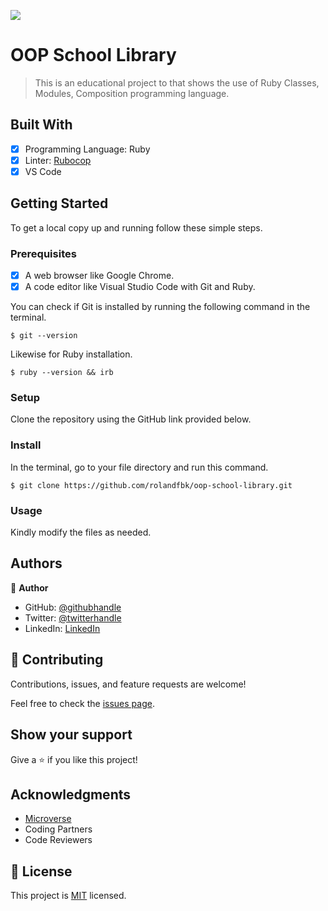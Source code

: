 ![](https://img.shields.io/badge/Microverse-blueviolet)

# OOP School Library

> This is an educational project to that shows the use of Ruby Classes, Modules, Composition programming language.

## Built With

- [x] Programming Language: Ruby
- [x] Linter: [Rubocop](https://rubocop.org/)
- [x] VS Code

## Getting Started

To get a local copy up and running follow these simple steps.

### Prerequisites

- [x] A web browser like Google Chrome.
- [x] A code editor like Visual Studio Code with Git and Ruby.

You can check if Git is installed by running the following command in the terminal.
```
$ git --version
```

Likewise for Ruby installation.
```
$ ruby --version && irb
```

### Setup

Clone the repository using the GitHub link provided below.

### Install

In the terminal, go to your file directory and run this command.

```
$ git clone https://github.com/rolandfbk/oop-school-library.git
```

### Usage

Kindly modify the files as needed.

## Authors


👤 **Author**

- GitHub: [@githubhandle](https://github.com/rolandfbk)
- Twitter: [@twitterhandle](https://twitter.com/rolandfbk)
- LinkedIn: [LinkedIn](https://www.linkedin.com/in/roland-ossisa-yuma)

## 🤝 Contributing

Contributions, issues, and feature requests are welcome!

Feel free to check the [issues page](https://github.com/rolandfbk/oop-school-library/issues).

## Show your support

Give a ⭐️ if you like this project!

## Acknowledgments

- [Microverse](https://www.microverse.org/)
- Coding Partners
- Code Reviewers

## 📝 License

This project is [MIT](./MIT.md) licensed.

